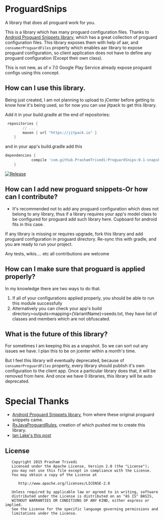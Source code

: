 # ProguardSnips
A library that does all proguard work for you.

This is a library which has many proguard configuration files. Thanks to [Android Proguard Snippets library](https://github.com/krschultz/android-proguard-snippets), which has a great collection of proguard configuration files. This library exposes them with help of aar, and `consumerProguardFiles` property which enables aar library to expose proguard configuration, so client application does not have to define any proguard configuration (Except their own class). 

This is not new, as of v 7.0 Google Play Service already expose proguard configs using this concept.

## How can I use this library.
Being just created, I am not planning to upload to jCenter before getting to know how it's being used, so for now you can use jitpack to get this library.

Add it in your build.gradle at the end of repositories:
```groovy
 repositories {
        // ...
        maven { url "https://jitpack.io" }
    }
```

and in your app's build.gradle add this
```groovy
dependencies {
	        compile 'com.github.PrashamTrivedi:ProguardSnips:0.1-snapshot'
	}
```

[![Release](https://img.shields.io/github/tag/PrashamTrivedi/ProguardSnips.svg?label=JitPack-ProguardSnips)](https://jitpack.io/#PrashamTrivedi/ProguardSnips/)

## How can I add new proguard snippets-Or how can I contribute?
- It's recommended not to add any proguard configuration which does not belong to any library, thus if a library requires your app's model class to be configured for proguard add such library here. Cupboard for android fits in this case.

If any library is missing or requires upgrade, fork this library and add proguard configuration in proguard directory. Re-sync this with gradle, and you are ready to run your project.

Any tests, wikis.... etc all contributions are welcome

## How can I make sure that proguard is applied properly?
In my knowledge there are two ways to do that.

1. If all of your configurations applied properly, you should be able to run this module successfully
2. Alternatively you can check your app's build directory>outputs>mapping>{VariantName}>seeds.txt, they have list of classes and members which are not obfuscated.

## What is the future of this library?
For sometimes I am keeping this as a snapshot. So we can sort out any issues we have. I plan this to be on jcenter within a month's time. 

But I feel this library will eventually deprecated, because of `consumerProguardFiles` property, every library should publish it's own configuration to the client app. Once a particular library does that, it will be removed from here. And once we have 0 libraries, this library will be auto deprecated.

# Special Thanks
 - [Android Proguard Snippets library](https://github.com/krschultz/android-proguard-snippets), from where these original proguard snippets came. 
 - [RxJavaProguardRules](https://github.com/artem-zinnatullin/RxJavaProGuardRules), creation of which pushed me to create this library.
 - [Ian Lake's this post](https://plus.google.com/+IanLake/posts/1HfDuFFkMXG) 

## License
   	   Copyright 2015 Prasham Trivedi
   	   Licensed under the Apache License, Version 2.0 (the "License");
   	   you may not use this file except in compliance with the License.
   	   You may obtain a copy of the License at

          http://www.apache.org/licenses/LICENSE-2.0

   	   Unless required by applicable law or agreed to in writing, software
   	   distributed under the License is distributed on an "AS IS" BASIS,
   	   WITHOUT WARRANTIES OR CONDITIONS OF ANY KIND, either express or implied.
   	   See the License for the specific language governing permissions and
   	   limitations under the License.
